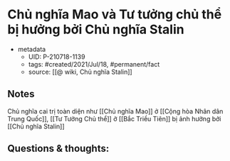 # Chủ nghĩa Mao và Tư tưởng chủ thể bị hưởng bởi Chủ nghĩa Stalin

- metadata
	- UID: P-210718-1139
	- tags: #created/2021/Jul/18, #permanent/fact 
	- source: [[@ wiki, Chủ nghĩa Stalin]]

## Notes
Chủ nghĩa cai trị toàn diện như [[Chủ nghĩa Mao]] ở [[Cộng hòa Nhân dân Trung Quốc]], [[Tư Tưởng Chủ thể]] ở [[Bắc Triều Tiên]] bị ảnh hưởng bởi [[Chủ nghĩa Stalin]]

## Questions & thoughts:
